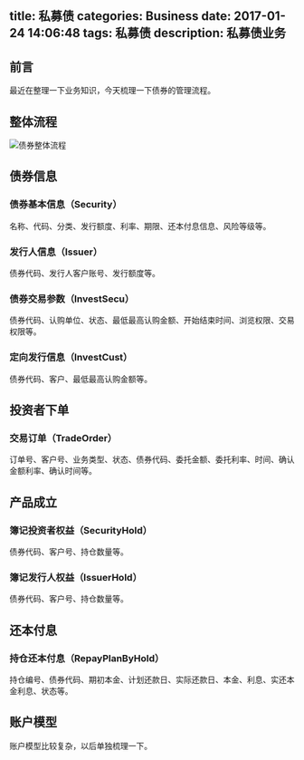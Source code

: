 title: 私募债
categories: Business
date: 2017-01-24 14:06:48
tags: 私募债
description: 私募债业务
---

## 前言

最近在整理一下业务知识，今天梳理一下债券的管理流程。

## 整体流程

![债券整体流程](https://raw.githubusercontent.com/rason/rason.github.io/master/image/smz.png)

<!-- more -->

## 债券信息

### 债券基本信息（Security）

名称、代码、分类、发行额度、利率、期限、还本付息信息、风险等级等。

### 发行人信息（Issuer）

债券代码、发行人客户账号、发行额度等。

### 债券交易参数（InvestSecu）

债券代码、认购单位、状态、最低最高认购金额、开始结束时间、浏览权限、交易权限等。

### 定向发行信息（InvestCust）

债券代码、客户、最低最高认购金额等。

## 投资者下单

### 交易订单（TradeOrder）

订单号、客户号、业务类型、状态、债券代码、委托金额、委托利率、时间、确认金额利率、确认时间等。

## 产品成立

### 簿记投资者权益（SecurityHold）

债券代码、客户号、持仓数量等。

### 簿记发行人权益（IssuerHold）

债券代码、客户号、持仓数量等。

## 还本付息

### 持仓还本付息（RepayPlanByHold）

持仓编号、债券代码、期初本金、计划还款日、实际还款日、本金、利息、实还本金利息、状态等。

## 账户模型

账户模型比较复杂，以后单独梳理一下。
